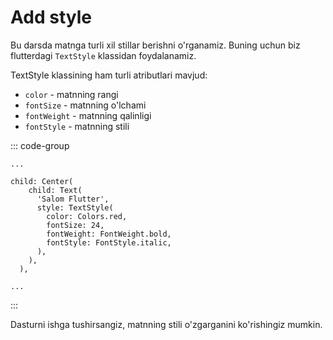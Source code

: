 # Add style

Bu darsda matnga turli xil stillar berishni o'rganamiz. Buning uchun biz flutterdagi `TextStyle` klassidan foydalanamiz.

TextStyle klassining ham turli atributlari mavjud:
* `color` - matnning rangi
* `fontSize` - matnning o'lchami
* `fontWeight` - matnning qalinligi
* `fontStyle` - matnning stili

::: code-group

```dart{6-11} [lib/main.dart]
...

child: Center(
    child: Text(
      'Salom Flutter',
      style: TextStyle(
        color: Colors.red,
        fontSize: 24,
        fontWeight: FontWeight.bold,
        fontStyle: FontStyle.italic,
      ),
    ),
  ),

...
```

:::

Dasturni ishga tushirsangiz, matnning stili o'zgarganini ko'rishingiz mumkin.
